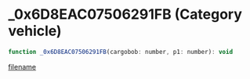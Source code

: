 # _0x6D8EAC07506291FB (Category vehicle)

```js
function _0x6D8EAC07506291FB(cargobob: number, p1: number): void
```

[filename](_0x6D8EAC07506291FB_m.md ':include')